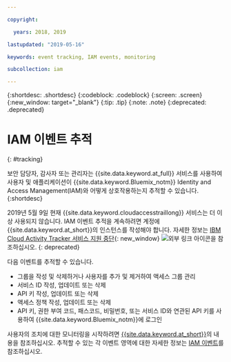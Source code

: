 ```yaml
---

copyright:

  years: 2018, 2019

lastupdated: "2019-05-16"

keywords: event tracking, IAM events, monitoring

subcollection: iam

---
```


{:shortdesc: .shortdesc}
{:codeblock: .codeblock}
{:screen: .screen}
{:new_window: target="_blank"}
{:tip: .tip}
{:note: .note}
{:deprecated: .deprecated}

# IAM 이벤트 추적
{: #tracking}

보안 담당자, 감사자 또는 관리자는 {{site.data.keyword.at_full}} 서비스를 사용하여 사용자 및 애플리케이션이 {{site.data.keyword.Bluemix_notm}} Identity and Access Management(IAM)와 어떻게 상호작용하는지 추적할 수 있습니다.
{:shortdesc}

2019년 5월 9일 현재 {{site.data.keyword.cloudaccesstraillong}} 서비스는 더 이상 사용되지 않습니다. IAM 이벤트 추적을 계속하려면 계정에 {{site.data.keyword.at_short}}의 인스턴스를 작성해야 합니다. 자세한 정보는 [IBM Cloud Activity Tracker 서비스 지원 중단](https://www.ibm.com/blogs/cloud-archive/2019/04/deprecating-ibm-cloud-activity-tracker/){: new_window} ![외부 링크 아이콘](../icons/launch-glyph.svg "외부 링크 아이콘")을 참조하십시오.
{: deprecated}

다음 이벤트를 추적할 수 있습니다.

* 그룹을 작성 및 삭제하거나 사용자를 추가 및 제거하여 액세스 그룹 관리
* 서비스 ID 작성, 업데이트 또는 삭제
* API 키 작성, 업데이트 또는 삭제
* 액세스 정책 작성, 업데이트 또는 삭제
* API 키, 권한 부여 코드, 패스코드, 비밀번호, 또는 서비스 ID와 연관된 API 키를 사용하여 {{site.data.keyword.Bluemix_notm}}에 로그인

사용자의 조치에 대한 모니터링을 시작하려면 [{{site.data.keyword.at_short}}](/docs/services/Activity-Tracker-with-LogDNA?topic=logdnaat-getting-started#getting-started)의 내용을 참조하십시오. 추적할 수 있는 각 이벤트 영역에 대한 자세한 정보는 [IAM 이벤트](/docs/services/Activity-Tracker-with-LogDNA?topic=logdnaat-at_events_iam)를 참조하십시오.
